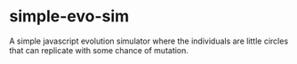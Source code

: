# simple-evo-sim

A simple javascript evolution simulator where the individuals are little circles that can replicate with some chance of mutation.






